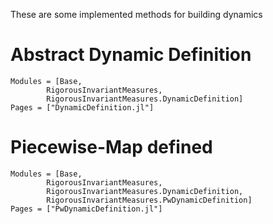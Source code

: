 These are some implemented methods for building dynamics

# Abstract Dynamic Definition

```@autodocs
Modules = [Base, 
        RigorousInvariantMeasures, 
        RigorousInvariantMeasures.DynamicDefinition]
Pages = ["DynamicDefinition.jl"]
```

# Piecewise-Map defined

```@autodocs
Modules = [Base, 
        RigorousInvariantMeasures, 
        RigorousInvariantMeasures.DynamicDefinition,
        RigorousInvariantMeasures.PwDynamicDefinition]
Pages = ["PwDynamicDefinition.jl"]
```

